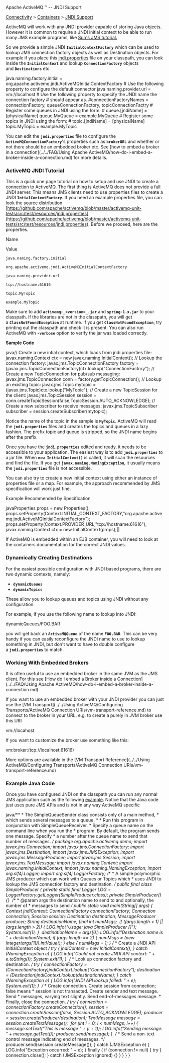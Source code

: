 Apache ActiveMQ ™ -- JNDI Support 

[Connectivity](../../connectivity.md) > [Containers](../../Connectivity/containers.md) > [JNDI Support](Connectivity/Containers/jndi-Community/support.md)


ActiveMQ will work with any JNDI provider capable of storing Java objects. However it is common to require a JNDI initial context to be able to run many JMS example programs, like [Sun's JMS tutorial.](http://java.sun.com/products/jms/tutorial/1_3_1-fcs/doc/jms_tutorialTOC.html)

So we provide a simple JNDI **`InitialContextFactory`** which can be used to lookup JMS connection factory objects as well as Destination objects. For example if you place this [jndi.properties](http://svn.apache.org/repos/asf/activemq/trunk/activemq-unit-tests/src/test/resources/jndi.properties) file on your classpath, you can look inside the **`InitialContext`** and lookup **`ConnectionFactory`** objects and **`Destinations`** etc.

java.naming.factory.initial = org.apache.activemq.jndi.ActiveMQInitialContextFactory # Use the following property to configure the default connector java.naming.provider.url = vm://localhost # Use the following property to specify the JNDI name the connection factory # should appear as. #connectionFactoryNames = connectionFactory, queueConnectionFactory, topicConnectionFactry # Register some queues in JNDI using the form: # queue.\[jndiName\] = \[physicalName\] queue.MyQueue = example.MyQueue # Register some topics in JNDI using the form: # topic.\[jndiName\] = \[physicalName\] topic.MyTopic = example.MyTopic

You can edit the **`jndi.properties`** file to configure the **`ActiveMQConnectionFactory`**'s properties such as **`brokerURL`** and whether or not there should be an embedded broker etc. See [how to embed a broker in a connection](../../FAQ/Using Apache ActiveMQ/how-do-i-embed-a-broker-inside-a-connection.md) for more details.

### ActiveMQ JNDI Tutorial

This is a quick one page tutorial on how to setup and use JNDI to create a connection to ActiveMQ. The first thing is ActiveMQ does not provide a full JNDI server. This means JMS clients need to use properties files to create a JNDI **`IntialContextFactory`**. If you need an example properties file, you can look the source distribution [https://github.com/apache/activemq/blob/master/activemq-unit-tests/src/test/resources/jndi.properties](https://github.com/apache/activemq/blob/master/activemq-unit-tests/src/test/resources/jndi.properties). Before we proceed, here are the properties.

Name

Value

`java.naming.factory.initial`

`org.apache.activemq.jndi.ActiveMQInitialContextFactory`

`java.naming.provider.url`

`tcp://hostname:61616`

`topic.MyTopic`

`example.MyTopic`

Make sure to add **`activemq-_<version>_.jar`** and **`spring-1.x.jar`** to your classpath. If the libraries are not in the classpath, you will get a **`ClassNotFoundException`** at runtime. If you get **`ClassNotFoundException`**, try printing out the classpath and check it is present. You can also run ActiveMQ with **`-verbose`** option to verify the jar was loaded correctly.

**Sample Code**

java// Create a new intial context, which loads from jndi.properties file: javax.naming.Context ctx = new javax.naming.InitialContext(); // Lookup the connection factory: javax.jms.TopicConnectionFactory factory = (javax.jms.TopicConnectionFactory)ctx.lookup("ConnectionFactory"); // Create a new TopicConnection for pub/sub messaging: javax.jms.TopicConnection conn = factory.getTopicConnection(); // Lookup an existing topic: javax.jms.Topic mytopic = (javax.jms.Topic)ctx.lookup("MyTopic"); // Create a new TopicSession for the client: javax.jms.TopicSession session = conn.createTopicSession(false,TopicSession.AUTO_ACKNOWLEDGE); // Create a new subscriber to receive messages: javax.jms.TopicSubscriber subscriber = session.createSubscriber(mytopic);

Notice the name of the topic in the sample is **`MyTopic`**. ActiveMQ will read the **`jndi.properties`** files and creates the topics and queues in a lazy fashion. The prefix topic and queue is stripped, so the JNDI name begins after the prefix.

Once you have the **`jndi.properties`** edited and ready, it needs to be accessible to your application. The easiest way is to add **`jndi.properties`** to a jar file. When **`new InitialContext()`** is called, it will scan the resources and find the file. If you get **`javax.naming.NamingException`**, it usually means the **`jndi.properties`** file is not accessible.

You can also try to create a new initial context using either an instance of properties file or a map. For example, the approach recommended by JMS specification will work just fine.

Example Recommended by Specification

javaProperties props = new Properties(); props.setProperty(Context.INITIAL\_CONTEXT\_FACTORY,"org.apache.activemq.jndi.ActiveMQInitialContextFactory"); props.setProperty(Context.PROVIDER_URL,"tcp://hostname:61616"); javax.naming.Context ctx = new InitialContext(props);||

If ActiveMQ is embedded within an EJB container, you will need to look at the containers documentation for the correct JNDI values.

### Dynamically Creating Destinations

For the easiest possible configuration with JNDI based programs, there are two dynamic contexts, namely:

*   **`dynamicQueues`**
*   **`dynamicTopics`**

These allow you to lookup queues and topics using JNDI without any configuration.

For example, if you use the following name to lookup into JNDI:

dynamicQueues/FOO.BAR

you will get back an **`ActiveMQQueue`** of the name **`FOO.BAR`**. This can be very handy if you can easily reconfigure the JNDI name to use to lookup something in JNDI, but don't want to have to double configure a **`jndi.properties`** to match.

### Working With Embedded Brokers

It is often useful to use an embedded broker in the same JVM as the JMS client. For this see [How do I embed a Broker inside a Connection](../../FAQ/Using Apache ActiveMQ/how-do-i-embed-a-broker-inside-a-connection.md).

If you want to use an embedded broker with your JNDI provider you can just use the [VM Transport](../../Using ActiveMQ/Configuring Transports/ActiveMQ Connection URIs/vm-transport-reference.md) to connect to the broker in your URL. e.g. to create a purely in JVM broker use this URI

vm://locahost

If you want to customize the broker use something like this:

vm:broker:(tcp://localhost:61616)

More options are available in the [VM Transport Reference](../../Using ActiveMQ/Configuring Transports/ActiveMQ Connection URIs/vm-transport-reference.md)

### Example Java Code

Once you have configured JNDI on the classpath you can run any normal JMS application such as the following [example](http://svn.apache.org/repos/asf/incubator/activemq/trunk/activemq-unit-tests/src/test/java/org/apache/activemq/demo/SimpleProducer.java). Notice that the Java code just uses pure JMS APIs and is not in any way ActiveMQ specific

java/\*\* \* The SimpleQueueSender class consists only of a main method, * which sends several messages to a queue. * * Run this program in conjunction with SimpleQueueReceiver. * Specify a queue name on the command line when you run the * program. By default, the program sends one message. Specify * a number after the queue name to send that number of messages. */ package org.apache.activemq.demo; import javax.jms.Connection; import javax.jms.ConnectionFactory; import javax.jms.Destination; import javax.jms.JMSException; import javax.jms.MessageProducer; import javax.jms.Session; import javax.jms.TextMessage; import javax.naming.Context; import javax.naming.InitialContext; import javax.naming.NamingException; import org.slf4j.Logger; import org.slf4j.LoggerFactory; /** * A simple polymorphic JMS producer which can work with Queues or Topics which * uses JNDI to lookup the JMS connection factory and destination. */ public final class SimpleProducer { private static final Logger LOG = LoggerFactory.getLogger(SimpleProducer.class); private SimpleProducer() {}  /** * @param args the destination name to send to and optionally, the number of * messages to send */ public static void main(String\[\] args) { Context jndiContext; ConnectionFactory connectionFactory; Connection connection; Session session; Destination destination; MessageProducer producer; String destinationName; final int numMsgs;  if ((args.length < 1) || (args.length > 2)) { LOG.info("Usage: java SimpleProducer <destination-name> \[<number-of-messages>\]"); System.exit(1); }  destinationName = args\[0\]; LOG.info("Destination name is " + destinationName); if (args.length == 2) { numMsgs = (new Integer(args\[1\])).intValue(); } else { numMsgs = 1; } /* * Create a JNDI API InitialContext object */ try { jndiContext = new InitialContext(); } catch (NamingException e) { LOG.info("Could not create JNDI API context: " + e.toString()); System.exit(1); }  /* * Look up connection factory and destination. */ try { connectionFactory = (ConnectionFactory)jndiContext.lookup("ConnectionFactory"); destination = (Destination)jndiContext.lookup(destinationName); } catch (NamingException e) { LOG.info("JNDI API lookup failed: " + e); System.exit(1); }  /* * Create connection. Create session from connection; false means * session is not transacted. Create sender and text message. Send * messages, varying text slightly. Send end-of-messages message. * Finally, close the connection. */ try { connection = connectionFactory.createConnection(); session = connection.createSession(false, Session.AUTO_ACKNOWLEDGE); producer = session.createProducer(destination); TextMessage message = session.createTextMessage();  for (int i = 0; i < numMsgs; i++) { message.setText("This is message " + (i + 1)); LOG.info("Sending message: " + message.getText()); producer.send(message); }  /* * Send a non-text control message indicating end of messages. */ producer.send(session.createMessage()); } catch (JMSException e) { LOG.info("Exception occurred: " + e); } finally { if (connection != null) { try { connection.close(); } catch (JMSException ignored) {} } } } }

